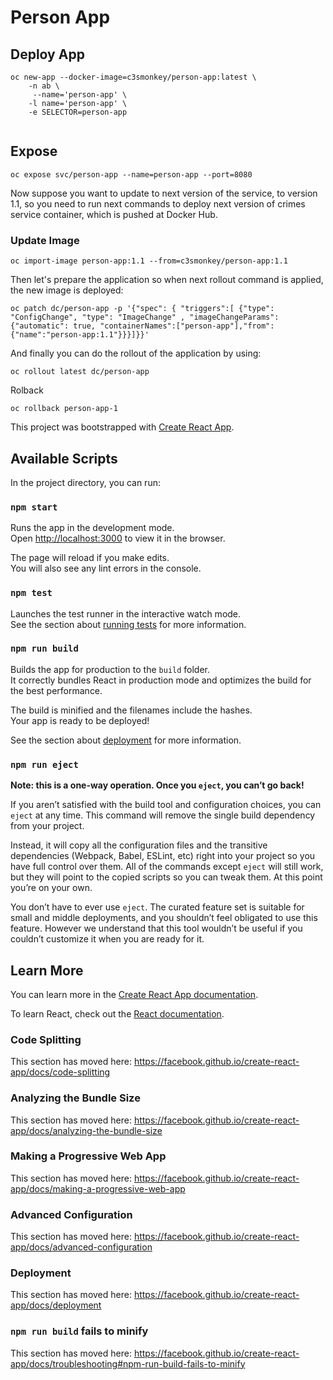# Person App

## Deploy App
```
oc new-app --docker-image=c3smonkey/person-app:latest \
    -n ab \
     --name='person-app' \
    -l name='person-app' \
    -e SELECTOR=person-app
    
```
## Expose
```
oc expose svc/person-app --name=person-app --port=8080
```

Now suppose you want to update to next version of the service, to version 1.1, 
so you need to run next commands to deploy next version of crimes service container, which is pushed at Docker Hub.

### Update Image
```
oc import-image person-app:1.1 --from=c3smonkey/person-app:1.1
```

Then let's prepare the application so when next rollout command is applied, the new image is deployed:
```
oc patch dc/person-app -p '{"spec": { "triggers":[ {"type": "ConfigChange", "type": "ImageChange" , "imageChangeParams": {"automatic": true, "containerNames":["person-app"],"from": {"name":"person-app:1.1"}}}]}}'
```
And finally you can do the rollout of the application by using:
```
oc rollout latest dc/person-app 
```

Rolback
```
oc rollback person-app-1
```



This project was bootstrapped with [Create React App](https://github.com/facebook/create-react-app).

## Available Scripts

In the project directory, you can run:

### `npm start`

Runs the app in the development mode.<br>
Open [http://localhost:3000](http://localhost:3000) to view it in the browser.

The page will reload if you make edits.<br>
You will also see any lint errors in the console.

### `npm test`

Launches the test runner in the interactive watch mode.<br>
See the section about [running tests](https://facebook.github.io/create-react-app/docs/running-tests) for more information.

### `npm run build`

Builds the app for production to the `build` folder.<br>
It correctly bundles React in production mode and optimizes the build for the best performance.

The build is minified and the filenames include the hashes.<br>
Your app is ready to be deployed!

See the section about [deployment](https://facebook.github.io/create-react-app/docs/deployment) for more information.

### `npm run eject`

**Note: this is a one-way operation. Once you `eject`, you can’t go back!**

If you aren’t satisfied with the build tool and configuration choices, you can `eject` at any time. This command will remove the single build dependency from your project.

Instead, it will copy all the configuration files and the transitive dependencies (Webpack, Babel, ESLint, etc) right into your project so you have full control over them. All of the commands except `eject` will still work, but they will point to the copied scripts so you can tweak them. At this point you’re on your own.

You don’t have to ever use `eject`. The curated feature set is suitable for small and middle deployments, and you shouldn’t feel obligated to use this feature. However we understand that this tool wouldn’t be useful if you couldn’t customize it when you are ready for it.

## Learn More

You can learn more in the [Create React App documentation](https://facebook.github.io/create-react-app/docs/getting-started).

To learn React, check out the [React documentation](https://reactjs.org/).

### Code Splitting

This section has moved here: https://facebook.github.io/create-react-app/docs/code-splitting

### Analyzing the Bundle Size

This section has moved here: https://facebook.github.io/create-react-app/docs/analyzing-the-bundle-size

### Making a Progressive Web App

This section has moved here: https://facebook.github.io/create-react-app/docs/making-a-progressive-web-app

### Advanced Configuration

This section has moved here: https://facebook.github.io/create-react-app/docs/advanced-configuration

### Deployment

This section has moved here: https://facebook.github.io/create-react-app/docs/deployment

### `npm run build` fails to minify

This section has moved here: https://facebook.github.io/create-react-app/docs/troubleshooting#npm-run-build-fails-to-minify
